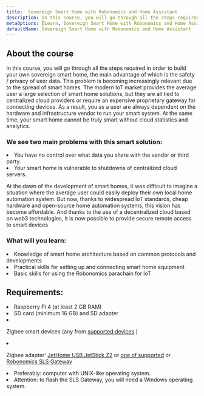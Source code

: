 ```yaml
---
title:  Sovereign Smart Home with Robonomics and Home Assistant
description: In this course, you will go through all the steps required in order to build your own sovereign smart home, the main advantage of which is the safety / privacy of user data
metaOptions: [Learn, Sovereign Smart Home with Robonomics and Home Assistant]
defaultName: Sovereign Smart Home with Robonomics and Home Assistant
---
```


## About the course

In this course, you will go through all the steps required in order to build your own sovereign smart home, the main advantage of which is the safety / privacy of user data. This problem is becoming increasingly relevant  due to the spread of smart homes. The modern IoT market provides  the average user a large selection of smart home solutions, but they are all tied to centralized cloud providers or require an expensive proprietary gateway for connecting devices. As a result, you as a user are always dependent on the hardware and infrastructure vendor to run your smart system. At the same time, your smart home cannot be truly smart without cloud statistics and analytics.

### We see two main problems with this smart solution:

<List>
  <li>  You have no control over what data you share with the vendor or third party.
    
  </li>
  <li> Your smart home is vulnerable to shutdowns of centralized cloud servers.
  </li>
</List>

At the dawn of the development of smart homes, it was difficult to imagine a situation where the average user could easily deploy their own local home automation system. But now, thanks to widespread IoT standards, cheap hardware and open-source home automation systems, this vision has become affordable. And thanks to  the use of a decentralized cloud based on web3 technologies, it is now possible to provide secure remote access to smart devices

### What will you learn:

<List type="plus">
  <li>
    Knowledge of smart home architecture based on common protocols and developments
  </li>
  <li>
   Practical skills for setting up and connecting smart home equipment
  </li>
   <li>
    Basic skills for using the Robonomics parachain for IoT
  </li>
</List>


## Requirements:

<List>
<li>
  Raspberry Pi 4 (at least 2 GB RAM)
</li>
<li>
  SD card (minimum 16 GB) and SD adapter
</li>
<li class="flex">

  Zigbee smart devices (any from [supported devices](https://slsys.io/en/action/supported_devices.html) )
</li>
<li class="flex">

  Zigbee adapter' [JetHome USB JetStick Z2](https://jethome.ru/z2/?sl=en) or [one of supported](https://www.zigbee2mqtt.io/guide/adapters/) or [Robonomics SLS Gateway](https://oshwlab.com/ludovich88/robonomics_sls_gateway_v01)
</li>

<li>
  Preferably: computer with UNIX-like operating system.
</li>
<li>
  <span class="accent">Attention</span>: to flash the SLS Gateway, you will need a Windows operating system.
</li>
</List>

